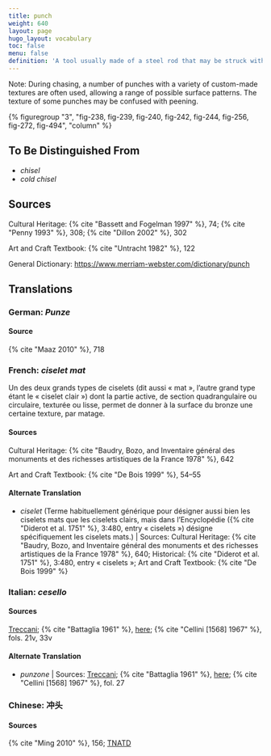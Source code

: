 ```yaml
---
title: punch
weight: 640
layout: page
hugo_layout: vocabulary
toc: false
menu: false
definition: 'A tool usually made of a steel rod that may be struck with a hammer at one end in order to create a pattern in the surface of the sculpture with the other end by compressing the metal.'
---
```


<div class="backmatter">
Note: During chasing, a number of punches with a variety of custom-made textures are often used, allowing a range of possible surface patterns. The texture of some punches may be confused with peening.
</div>

{% figuregroup "3", "fig-238, fig-239, fig-240, fig-242, fig-244, fig-256, fig-272, fig-494", "column" %}

## To Be Distinguished From

- *chisel*
- *cold chisel*

## Sources

Cultural Heritage: {% cite "Bassett and Fogelman 1997" %}, 74; {% cite "Penny 1993" %}, 308; {% cite "Dillon 2002" %}, 302

Art and Craft Textbook: {% cite "Untracht 1982" %}, 122

General Dictionary: <https://www.merriam-webster.com/dictionary/punch>

## Translations

<div class="accordion">

### **German**: *Punze*

#### Source

{% cite "Maaz 2010" %}, 718

### **French**: *ciselet mat*

Un des deux grands types de ciselets (dit aussi « mat », l’autre grand type étant le « ciselet clair ») dont la partie active, de section quadrangulaire ou circulaire, texturée ou lisse, permet de donner à la surface du bronze une certaine texture, par matage.

#### Sources

Cultural Heritage: {% cite "Baudry, Bozo, and Inventaire général des monuments et des richesses artistiques de la France 1978" %}, 642

Art and Craft Textbook: {% cite "De Bois 1999" %}, 54–55

#### Alternate Translation

- *ciselet* (Terme habituellement générique pour désigner aussi bien les ciselets mats que les ciselets clairs, mais dans l’Encyclopédie ({% cite "Diderot et al. 1751" %}, 3:480, entry « ciselets ») désigne spécifiquement les ciselets mats.) | Sources: Cultural Heritage: {% cite "Baudry, Bozo, and Inventaire général des monuments et des richesses artistiques de la France 1978" %}, 640; Historical: {% cite "Diderot et al. 1751" %}, 3:480, entry « ciselets »; Art and Craft Textbook: {% cite "De Bois 1999" %}

### **Italian**: *cesello*

#### Sources

[Treccani](https://www.treccani.it/vocabolario/cesello/); {% cite "Battaglia 1961" %}, [here](http://www.gdli.it/JPG/GDLI03/00000019.jpg); {% cite "Cellini [1568] 1967" %}, fols. 21v, 33v

#### Alternate Translation

- *punzone* | Sources: [Treccani](http://www.treccani.it/vocabolario/punzone/); {% cite "Battaglia 1961" %}, [here](http://www.gdli.it/pdf_viewer/Scripts/pdf.js/web/viewer.asp?file=/PDF/GDLI14/GDLI_14_ocr_1017.pdf&parola=punzone); {% cite "Cellini [1568] 1967" %}, fol. 27

### **Chinese**: 冲头

#### Sources

{% cite "Ming 2010" %}, 156; [TNATD](https://terms.naer.edu.tw/detail/625279/?index=1)

</div>
